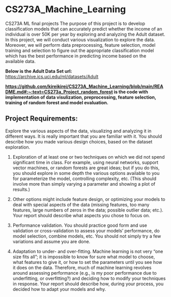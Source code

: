 # CS273A_Machine_Learning
CS273A ML final projects
The purpose of this project is to develop classification models that can accurately predict whether the
income of an individual is over 50K per year by exploring and analyzing the Adult dataset. In this
project, we will conduct various visualization to explore the data. Moreover, we will perform data
preprocessing, feature selection, model training and selection to figure out the appropriate classification
model which has the best performance in predicting income based on the available data.

**Below is the Adult Data Set url:**
https://archive.ics.uci.edu/ml/datasets/Adult

**https://github.com/kireikirei/CS273A_Machine_Learning/blob/main/README.md#:~:text=CS273a_Project_random_forest is the code with implementation of data visulization, preprocessing, feature selection, training of random forest and model evaluation.**

## Project Requirements:

Explore the various aspects of the data, visualizing and analyzing it in different ways. It is really important that you are familiar with it. You should describe how you made various design choices, based on the dataset exploration.

1. Exploration of at least one or two techniques on which we did not spend significant time in class. For example, using neural networks, support vector machines, or random forests are great ideas; but if you do this, you should explore in some depth the various options available to you for parameterize the model, controlling complexity, etc. (This should involve more than simply varying a parameter and showing a plot of results.)

2. Other options might include feature design, or optimizing your models to deal with special aspects of the data (missing features, too many features, large numbers of zeros in the data; possible outlier data; etc.). Your report should describe what aspects you chose to focus on.

3. Performance validation. You should practice good form and use validation or cross-validation to assess your models’ performance, do model selection, combine models, etc. You should not simply try a few variations and assume you are done.

4. Adaptation to under- and over-fitting. Machine learning is not very “one size fits all”; it is impossible to know for sure what model to choose, what features to give it, or how to set the parameters until you see how it does on the data. Therefore, much of machine learning revolves around assessing performance (e.g., is my poor performance due to underfitting, or overfitting?) and deciding how to modify your techniques in response. Your report should describe how, during your process, you decided how to adapt your models and why.
